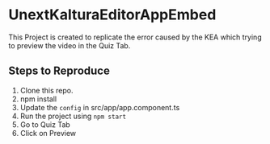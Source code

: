 # UnextKalturaEditorAppEmbed

This Project is created to replicate the error caused by the KEA which trying to preview the video in the Quiz Tab. 


## Steps to Reproduce
1. Clone this repo.
2. npm install
3. Update the `config` in src/app/app.component.ts
4. Run the project using `npm start`
5. Go to Quiz Tab
6. Click on Preview
